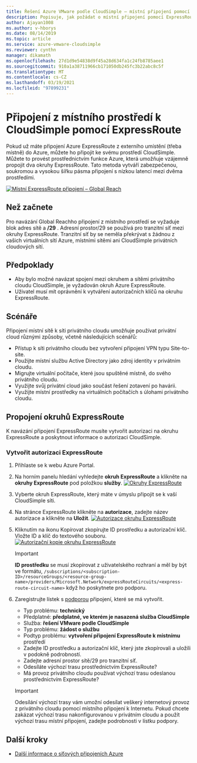 ```yaml
---
title: Řešení Azure VMware podle CloudSimple – místní připojení pomocí ExpressRoute
description: Popisuje, jak požádat o místní připojení pomocí ExpressRoute ze sítě CloudSimple region.
author: Ajayan1008
ms.author: v-hborys
ms.date: 08/14/2019
ms.topic: article
ms.service: azure-vmware-cloudsimple
ms.reviewer: cynthn
manager: dikamath
ms.openlocfilehash: 27d1d9e54838d9f45a28d634fa1c24fb8785aee1
ms.sourcegitcommit: 910a1a38711966cb171050db245fc3b22abc8c5f
ms.translationtype: MT
ms.contentlocale: cs-CZ
ms.lasthandoff: 03/19/2021
ms.locfileid: "97899231"
---
```

# <a name="connect-from-on-premises-to-cloudsimple-using-expressroute"></a>Připojení z místního prostředí k CloudSimple pomocí ExpressRoute

Pokud už máte připojení Azure ExpressRoute z externího umístění (třeba místně) do Azure, můžete ho připojit ke svému prostředí CloudSimple. Můžete to provést prostřednictvím funkce Azure, která umožňuje vzájemně propojit dva okruhy ExpressRoute. Tato metoda vytváří zabezpečenou, soukromou a vysokou šířku pásma připojení s nízkou latencí mezi dvěma prostředími.

[![Místní ExpressRoute připojení – Global Reach](media/cloudsimple-global-reach-connection.png)](media/cloudsimple-global-reach-connection.png)

## <a name="before-you-begin"></a>Než začnete

Pro navázání Global Reachho připojení z místního prostředí se vyžaduje blok adres sítě a **/29** .  Adresní prostor/29 se používá pro tranzitní síť mezi okruhy ExpressRoute.  Tranzitní síť by se neměla překrývat s žádnou z vašich virtuálních sítí Azure, místními sítěmi ani CloudSimple privátních cloudových sítí.

## <a name="prerequisites"></a>Předpoklady

* Aby bylo možné navázat spojení mezi okruhem a sítěmi privátního cloudu CloudSimple, je vyžadován okruh Azure ExpressRoute.
* Uživatel musí mít oprávnění k vytváření autorizačních klíčů na okruhu ExpressRoute.

## <a name="scenarios"></a>Scénáře

Připojení místní sítě k síti privátního cloudu umožňuje používat privátní cloud různými způsoby, včetně následujících scénářů:

* Přístup k síti privátního cloudu bez vytvoření připojení VPN typu Site-to-site.
* Použijte místní službu Active Directory jako zdroj identity v privátním cloudu.
* Migrujte virtuální počítače, které jsou spuštěné místně, do svého privátního cloudu.
* Využijte svůj privátní cloud jako součást řešení zotavení po havárii.
* Využijte místní prostředky na virtuálních počítačích s úlohami privátního cloudu.

## <a name="connecting-expressroute-circuits"></a>Propojení okruhů ExpressRoute

K navázání připojení ExpressRoute musíte vytvořit autorizaci na okruhu ExpressRoute a poskytnout informace o autorizaci CloudSimple.


### <a name="create-expressroute-authorization"></a>Vytvořit autorizaci ExpressRoute

1. Přihlaste se k webu Azure Portal.

2. Na horním panelu hledání vyhledejte **okruh ExpressRoute** a klikněte na **okruhy ExpressRoute** pod položkou **služby**.
    [![Okruhy ExpressRoute](media/azure-expressroute-transit-search.png)](media/azure-expressroute-transit-search.png)

3. Vyberte okruh ExpressRoute, který máte v úmyslu připojit se k vaší CloudSimple síti.

4. Na stránce ExpressRoute klikněte na **autorizace**, zadejte název autorizace a klikněte na **Uložit**.
    [![Autorizace okruhu ExpressRoute](media/azure-expressroute-transit-authorizations.png)](media/azure-expressroute-transit-authorizations.png)

5. Kliknutím na ikonu Kopírovat zkopírujte ID prostředku a autorizační klíč. Vložte ID a klíč do textového souboru.
    [![Autorizační kopie okruhu ExpressRoute](media/azure-expressroute-transit-authorization-copy.png)](media/azure-expressroute-transit-authorization-copy.png)

    > [!IMPORTANT]
    > **ID prostředku** se musí zkopírovat z uživatelského rozhraní a měl by být ve formátu, ```/subscriptions/<subscription-ID>/resourceGroups/<resource-group-name>/providers/Microsoft.Network/expressRouteCircuits/<express-route-circuit-name>``` když ho poskytnete pro podporu.

6. Zaregistrujte lístek s <a href="https://portal.azure.com/#blade/Microsoft_Azure_Support/HelpAndSupportBlade/newsupportrequest" target="_blank">podporou</a> připojení, které se má vytvořit.
    * Typ problému: **technický**
    * Předplatné: **předplatné, ve kterém je nasazená služba CloudSimple**
    * Služba: **řešení VMware podle CloudSimple**
    * Typ problému: **žádost o službu**
    * Podtyp problému: **vytvoření připojení ExpressRoute k místnímu** prostředí
    * Zadejte ID prostředku a autorizační klíč, který jste zkopírovali a uložili v podokně podrobností.
    * Zadejte adresní prostor sítě/29 pro tranzitní síť.
    * Odesíláte výchozí trasu prostřednictvím ExpressRoute?
    * Má provoz privátního cloudu používat výchozí trasu odeslanou prostřednictvím ExpressRoute?

    > [!IMPORTANT]
    > Odesílání výchozí trasy vám umožní odesílat veškerý internetový provoz z privátního cloudu pomocí místního připojení k Internetu.  Pokud chcete zakázat výchozí trasu nakonfigurovanou v privátním cloudu a použít výchozí trasu místní připojení, zadejte podrobnosti v lístku podpory.

## <a name="next-steps"></a>Další kroky

* [Další informace o síťových připojeních Azure](cloudsimple-azure-network-connection.md)  
